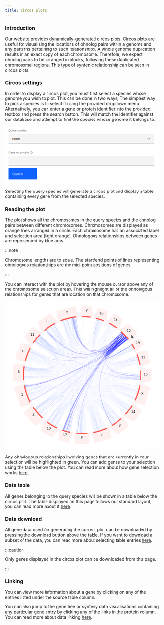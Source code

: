 ```yaml
---
title: Circos plots
---
```


### Introduction

Our website provides dynamically-generated circos plots. Circos plots are useful for visualising the locations of ohnolog pairs within a genome and any patterns pertaining to such relationships. A whole genome duplication results in an exact copy of each chromosome. Therefore, we expect ohnolog pairs to be arranged in blocks, following these duplicated chromosomal regions. This type of syntenic relationship can be seen in circos plots.

### Circos settings

In order to display a circos plot, you must first select a species whose genome you wish to plot. This can be done in two ways; The simplest way to pick a species is to select it using the provided dropdown menu. Alternatively, you can enter a gene or protein identifier into the provided textbox and press the search button. This will match the identifier against our database and attempt to find the species whose genome it belongs to.

![circos settings](../../../assets/circos-settings.png)

Selecting the query species will generate a circos plot and display a table containing every gene from the selected species.

### Reading the plot

The plot shows all the chromosomes in the query species and the ohnolog pairs between different chromosomes. Chromosomes are displayed as orange lines arranged in a circle. Each chromosome has an associated label and selection area (light orange). Ohnologous relationships between genes are represented by blue arcs.

:::note

Chromosome lengths are to scale. The start/end points of lines representing ohnologous relationships are the mid-point positions of genes.

:::

You can interact with the plot by hovering the mouse cursor above any of the chromosome selection areas. This will highlight all of the ohnologous relationships for genes that are location on that chromosome.

![circos demo](../../../assets/circos-demo.png)

Any ohnologous relationships involving genes that are currently in your selection will be highlighted in green. You can add genes to your selection using the table below the plot. You can read more about how gene selection works [here](/#filtering-and-selection).

### Data table

All genes belonging to the query species will be shown in a table below the circos plot. The table displayed on this page follows our standard layout, you can read more about it [here](/#tables).

### Data download

All gene data used for generating the current plot can be downloaded by pressing the download button above the table. If you want to download a subset of the data, you can read more about selecting table entries [here](/#filtering-and-selection).

:::caution

Only genes displayed in the circos plot can be downloaded from this page.

:::

### Linking

You can view more information about a gene by clicking on any of the entries listed under the source table column.

You can also jump to the gene tree or synteny data visualisations containing any particular gene entry by clicking any of the links in the protein column. You can read more about data linking [here](/#linking).
